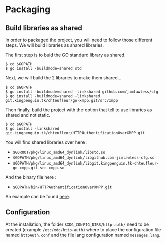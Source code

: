 # Packaging

## Build libraries as shared

In order to packaged the project, you will need to follow those different steps.
We will build libraries as shared libraries.

The first step is to buid the GO standard library as shared.
```
$ cd $GOPATH
$ go install -buildmode=shared std
```

Next, we will build the 2 libraries to make them shared…
```
$ cd $GOPATH
$ go install -buildmode=shared -linkshared github.com/jimlawless/cfg
$ go install -buildmode=shared -linkshared git.kingpenguin.tk/chteufleur/go-xmpp.git/src/xmpp
```

Then finally, build the project with the option that tell to use libraries as shared and not static.
```
$ cd $GOPATH
$ go install -linkshared git.kingpenguin.tk/chteufleur/HTTPAuthentificationOverXMPP.git
```

You will find shared libraries over here :
 * ``$GOROOT/pkg/linux_amd64_dynlink/libstd.so``
 * ``$GOPATH/pkg/linux_amd64_dynlink/libgithub.com-jimlawless-cfg.so``
 * ``$GOPATH/pkg/linux_amd64_dynlink/libgit.kingpenguin.tk-chteufleur-go-xmpp.git-src-xmpp.so``

And the binary file here :
 * ``$GOPATH/bin/HTTPAuthentificationOverXMPP.git``

An example can be found [here](https://github.com/jbuberel/buildmodeshared/tree/master/gofromgo).

## Configuration

At the installation, the folder ``$XDG_CONFIG_DIRS/http-auth/`` need to be created (example ``/etc/xdg/http-auth``) where to place the configuration file named ``httpAuth.conf`` and the file lang configuration named ``messages.lang``.

